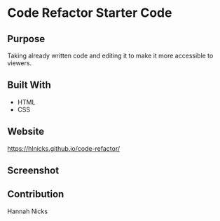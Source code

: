 # Code Refactor Starter Code

## Purpose
Taking already written code and editing it to make it more accessible to viewers.

## Built With
* HTML
* CSS

## Website
https://hlnicks.github.io/code-refactor/

## Screenshot


## Contribution
Hannah Nicks